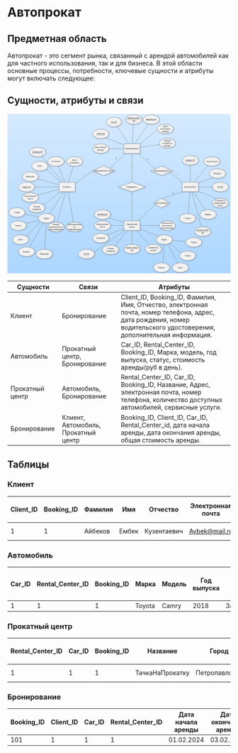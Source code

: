 # Автопрокат

## Предметная область
Автопрокат - это сегмент рынка, связанный с арендой автомобилей как для частного использования, так и для бизнеса. В этой области основные процессы, потребности, ключевые сущности и атрибуты могут включать следующее:

## Сущности, атрибуты и связи

![Diagram.jpg](Diagram.jpg)

| **Сущности**   | **Связи**                           | **Атрибуты** |
|----------------|-------------------------------------|--------------|
|Клиент          |Бронирование                         |Client_ID, Booking_ID, Фамилия, Имя, Отчество, электронная почта, номер телефона, адрес, дата рождения, номер водительского удостоверения, дополнительная информация.|
|Автомобиль      |Прокатный центр, Бронирование       |Car_ID, Rental_Center_ID, Booking_ID, Марка, модель, год выпуска, статус, стоимость аренды(руб в день).|
|Прокатный центр |Автомобиль, Бронирование            |Rental_Center_ID, Car_ID, Booking_ID, Название, Адрес, электронная почта, номер телефона, количество доступных автомобилей, сервисные услуги.|
|Бронирование    |Клиент, Автомобиль, Прокатный центр |Booking_ID, Client_ID, Car_ID, Rental_Center_id, дата начала аренды, дата окончания аренды, общая стоимость аренды.|

## Таблицы 

### Клиент
| Client_ID | Booking_ID | Фамилия | Имя | Отчество | Электронная почта | Номер телефона | Город | Улица | Дом | Корпус | Квартира | Дата рождения | Номер водительского удостоверения | Дополнительная информация|
|-----------|------------|---------|-----|----------|-------------------|----------------|-------|-------|-----|--------|----------|---------|-------------|----------|
| 1 | 1 | Айбеков | Ембек | Кузентаевич | Aybek@mail.ru | +77774124154 | Петропавловск | Батыр Баяна | 51 | - | 42 | 01.02.2002 | N241241242 | Плохое зрение |

### Автомобиль
| Car_ID | Rental_Center_ID | Booking_ID | Марка | Модель | Год выпуска | Статус      | Стоимость аренды (руб в день)|
|--------|------------------|------------|-------|--------|-------------|-------------|-----------------------------|
| 1      |1                 |1           |Toyota |Camry   |2018         |Забронирована| 4000                        |

### Прокатный центр
|Rental_Center_ID| Car_ID | Booking_ID | Название        | Город | Улица | Дом | Корпус | Квартира | Электронная почта | Номер телефона | Количество доступных автомобилей | Сервисные услуги |
|----------------|--------|------------|-----------------|-------|-------|-----|--------|----------|-------------------|----------------|------------------------|-----------------|
|1               | 1      | 1          | ТачкаНаПрокатку | Петропавловск | Батыр Баяна | 20 | - | - | CarRolling@mail.ru|+77052525223    | 32 | Стрхование | 


### Бронирование
| Booking_ID | Client_ID | Car_ID | Rental_Center_ID | Дата начала аренды | Дата окончания аренды | Общая стоимость аренды |
|-----------|---------|-----|----------|-------------------|----------------|----------| 
| 101 | 1 | 1 | 1 | 01.02.2024 | 03.02.2024 | 12000 |